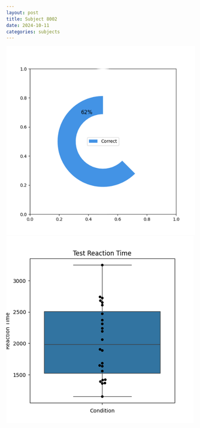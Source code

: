 ```yaml
---
layout: post
title: Subject 8002
date: 2024-10-11
categories: subjects
---
```


![](data/8002/run-10/8002_FN_acc_test.png)
![](data/8002/run-10/8002_FN_rt.png)
